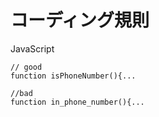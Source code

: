 # コーディング規則
JavaScript

```
// good
function isPhoneNumber(){...

//bad
function in_phone_number(){...

```
